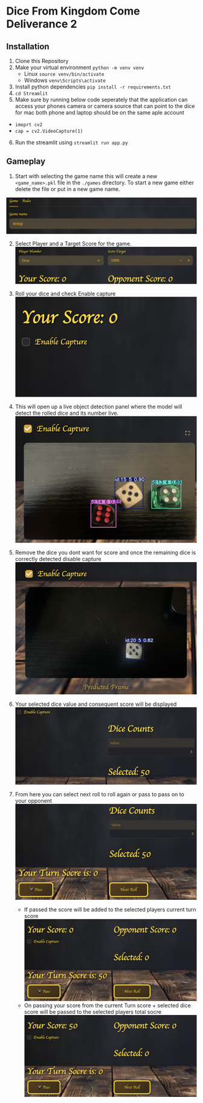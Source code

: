 # Dice From Kingdom Come Deliverance 2

## Installation

1) Clone this Repository
2) Make your virtual environment
`python -m venv venv`
    * Linux `source venv/bin/activate`
    * Windows `venv\Scripts\activate`
3) Install python dependencies 
`pip install -r requirements.txt`
4) `cd Streamlit`
5) Make sure by running below code seperately that the application can access your phones camera or camera source that can point to the dice for mac both phone and laptop should be on the same aple account
- `imoprt cv2`
- `cap = cv2.VideoCapture(1)` 

6) Run the streamlit using `streamlit run app.py`

## Gameplay
1) Start with selecting the game name this will create a new `<game_name>.pkl` file in the `./games` directory. To start a new game either delete the file or put in a new game name.

![](./Streamlit/images/start_new_game.png)

2) Select Player and a Target Score for the game.
![](./Streamlit/images/player_and_score_set.png)

3) Roll your dice and check Enable capture
![](./Streamlit/images/start_capture.png) 

4) This will open up a live object detection panel where the model will detect the rolled dice and its number live. 
![](./Streamlit/images/capturing.png)

5) Remove the dice you dont want for score and once the remaining dice is correctly detected disable capture
![](./Streamlit/images/select.png)

6) Your selected dice value and consequent score will be displayed 
![](./Streamlit/images/end_capture.png)

7) From here you can select next roll to roll again or pass to pass on to your opponent
![](./Streamlit/images/roll_or_pass.png)

    * If passed the score will be added to the selected players current turn score 
    ![](./Streamlit/images/roll.png)
    * On passing your score from the current Turn score + selected dice score will be passed to the selected players total socre
    ![](./Streamlit/images/pass.png)


